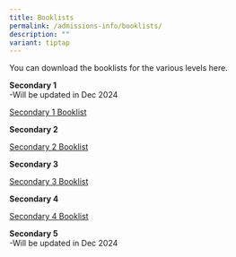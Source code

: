 ```yaml
---
title: Booklists
permalink: /admissions-info/booklists/
description: ""
variant: tiptap
---
```

<p>You can download the booklists for the various levels here.</p>
<p><strong>Secondary 1</strong>
<br>-Will be updated in Dec 2024</p>
<p><a href="/files/Queensway_Sec_2025_Sec_1.pdf" rel="noopener nofollow" target="_blank">Secondary 1 Booklist</a>
</p>
<p><strong>Secondary 2</strong>
<br>
</p>
<p><a href="https://drive.google.com/file/d/1eSfngzxHcnfUmV6o4jKp7e2gjKq2BDsU/view?usp=drive_link" rel="noopener noreferrer nofollow" target="_blank">Secondary 2 Booklist</a>
</p>
<p><strong>Secondary 3</strong>
<br>
</p>
<p><a href="https://drive.google.com/file/d/14h-o1PajggrJhPVUaCLFVBMnbzxQkhaT/view?usp=drive_link" rel="noopener noreferrer nofollow" target="_blank">Secondary 3 Booklist</a>
</p>
<p><strong>Secondary 4</strong>
<br>
</p>
<p><a href="https://drive.google.com/file/d/1tpQV4albL9OXdel2D7OhRvvUy09PviQs/view?usp=drive_link" rel="noopener noreferrer nofollow" target="_blank">Secondary 4 Booklist</a>
</p>
<p><strong>Secondary 5</strong>
<br>-Will be updated in Dec 2024</p>